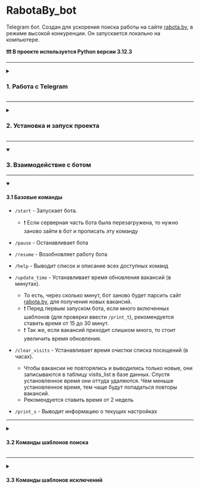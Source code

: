 # RabotaBy_bot

Telegram бот. Создан для ускорения поиска работы на сайте [rabota.by](https://rabota.by/), в режиме высокой конкуренции.
Он запускается локально на компьютере.

**❗❗❗ В проекте используется Python версии 3.12.3**

--- 
<details>
<summary><h3> 1. Работа с Telegram </h3></summary>

#### Создаём своего бота в Telegram
[Инструкция](https://core.telegram.org/bots/features#creating-a-new-bot)

#### Создание меню специальных команд для работы с ботом
- Введите команду `/setcommands` в [BotFather](https://t.me/BotFather)
- Выберете бота, которому нужно добавить команды
- Скопируйте все команды из файла `list_commands.md` в чат с BotFather и отправьте

#### Загрузка аватарки бота
- Введите команду `/setuserpic` в [BotFather](https://t.me/BotFather)
- Загрузите картинку `rabotaBY.jpg` без сжатия

</details>

--- 
<details>
<summary><h3> 2. Установка и запуск проекта </h3></summary>

```sh
# CodeBerg
git clone https://codeberg.org/femto/RabotaBy_bot.git
# или GitHub
git clone https://github.com/AnDsergey13/RabotaBy_bot.git
```

#### Откройте папку с проектом
```sh
cd RabotaBy_bot
```

#### Создание виртуальной среды (Linux)
```sh
python -m venv .venv
```

#### Откройте в удобном редакторе файл `.venv/bin/activate` (Linux)
Добавьте в конец файла следующие переменные окружения для `Bash` оболочки
```sh
## Telegram.py

# Пример: API_TELEGRAM_KEY="1111111111:AВKnNB61ehWUKnNBehWUIFXhWic_b8KnNBhW"
API_TELEGRAM_KEY="ваш ключ"
export API_TELEGRAM_KEY

# Пример: USER_ID="121212121"
USER_ID="ваш ID в Telegram"
export USER_ID

## Data.py
DB_HOST="localhost"
export DB_HOST

DB_PORT="5432"
export DB_PORT

# Пример: DB_NAME="db_rabota_by_bot"
DB_NAME="имя создаваемой базы данных"
export DB_NAME

# Пример: DB_USER="postgres"
DB_USER="имя пользователя для базы данных"
export DB_USER

# Пример: DB_PASSWORD="1111111"
DB_PASSWORD="ваш пароль от базы данных"
export DB_PASSWORD
```
для `Fish` оболочки открываем файл `.venv/bin/activate.fish` и добавляем следующие строки
```sh
## Telegram.py
# Пример: set -x API_TELEGRAM_KEY "1111111111:AВKnNB61ehWUKnNBehWUIFXhWic_b8KnNBhW"
set -x API_TELEGRAM_KEY "ваш ключ"
# Пример: set -x USER_ID "121212121"
set -x USER_ID "ваш ID в Telegram"

# Data.py
set -x DB_HOST "localhost"
set -x DB_PORT "5432"
# Пример: set -x DB_NAME "db_rabota_by_bot"
set -x DB_NAME "имя создаваемой базы данных"
# Пример: set -x DB_USER "postgres"
set -x DB_USER "имя пользователя для базы данных"
# Пример: set -x DB_PASSWORD "1111111"
set -x DB_PASSWORD "ваш пароль от базы данных"
```

#### Активация виртуальной среды (Linux)
```sh
# bash
source .venv/bin/activate
# или fish
source .venv/bin/activate.fish
```

#### Установка необходимых зависимостей
```sh
pip install -r requirements.txt 
```

### Запуск программы
```sh
python Telegram.py
```
</details>

--- 
<details open>
<summary><h3> 3. Взаимодействие с ботом </h3></summary>

--- 

<details open>
<summary><h4> 3.1 Базовые команды </h4></summary>

- `/start` - Запускает бота. 
	- ❗ Если серверная часть бота была перезагружена, то нужно заново зайти в бот и прописать эту команду
- `/pause` - Останавливает бота
- `/resume` - Возобновляет работу бота
- `/help` - Выводит список и описание всех доступных команд

- `/update_time` - Устанавливает время обновления вакансий (в минутах). 
	- То есть, через сколько минут, бот заново будет парсить сайт [rabota.by](https://rabota.by/), для получения новых вакансий.
	- ❗ Перед первым запуском бота, если много включенных шаблонов (для проверки ввести `/print_t`), рекомендуется ставить время от 15 до 30 минут.
	- ❗ Так же, если вакансий приходит слишком много, то стоит увеличить время обновления.
- `/clear_visits` - Устанавливает время очистки списка посещений (в часах).
	- Чтобы вакансии не повторялись и выводились только новые, они записываются в таблицу visits_list в базе данных. Спустя установленное время они оттуда удаляются. Чем меньше установленное время, тем чаще будут попадаться повторы вакансий.
	- Рекомендуется ставить время от 2 недель
- `/print_s` - Выводит информацию о текущих настройках
</details>

--- 

<details>
<summary><h4> 3.2 Команды шаблонов поиска </h4></summary>

*Шаблон поиска*, это url по которому будут искаться вакансии
- Пример url: https://rabota.by/search/vacancy?search_period=1&area=1002&experience=noExperience&search_field=name&search_field=company_name&search_field=description&text=manager&enable_snippets=false
	- Расшифровка примера. Поиск по:
		- Cлову "manager"
		- Вакансии только "за сутки"
		- Вакансии только "без опыта работы"
- Шаблон поиска можно получить, просто скопировав адресную строку в браузере

- `/add_t`- Добавить шаблон поиска, по которому нужно искать вакансии.
	- У каждого шаблона нужно указать слово-ключ. Оно необходимо для понимания, какой шаблон за что отвечает
	- Так же, для удобства, указанное слово-ключ будет выводиться в виде тега в боте.
	- Пример вывода: #manager
- `/del_t` - Удалить шаблон поиска по указанному номеру
	- Номер шаблона можно узнать командой `/print_t`
- `/state_t` - Установить состояние для шаблона для парсинга сайта
	- Есть 2 состояния шаблона
		- 1(или 🟢) - это значит, что по данному шаблону парсится сайт.
		- 0(или 🔴) - это значит, что по данному шаблону сайт не парсится.
	- По умолчанию, при добавлении нового шаблона поиска `/add_t`, значение устанавливается в 1(или 🟢)
- `/print_t` - Вывести все шаблоны поиска
</details>

--- 

<details>
<summary><h4> 3.3 Команды шаблонов исключений </h4></summary>

*Шаблон исключения*, это url вакансии, которая нежелательна для появления в боте
- При добавлении url исключения, рекомендуется удалить лишнее
	- Правильно https://rabota.by/vacancy/89010007
	- Не правильно https://rabota.by/vacancy/89010007?query=manager&hhtmFrom=vacancy_search_list

- `/add_b` - Добавить исключение в чёрный список
	- У каждого исключения нужно указать слово-ключ. Для удобства, обычно, это название вакансии и компании
	- Пример слово-ключа: `Manager -> Lenta GOG`
- `/del_b` - Удалить исключение из чёрного списка
	- Номер исключения можно узнать командой `/print_b`
- `/state_b` - Установить состояние для исключения
	- Есть 2 состояния для исключения
		- 1(или 🟢) - это значит, что по данное исключение включено.
		- 0(или 🔴) - это значит, что по данное исключение отключено. И по нему вакансии не фильтруются
	- По умолчанию, при добавлении нового исключения `/add_b`, значение устанавливается в 1(или 🟢)
- `/print_b` - Вывести все исключения из чёрного списка

</details>
